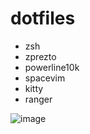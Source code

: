 # dotfiles

- zsh
- zprezto
- powerline10k
- spacevim
- kitty
- ranger


![image](https://user-images.githubusercontent.com/425580/198927388-73ba1436-6078-4cbe-93cf-b8473e33e75f.png)

